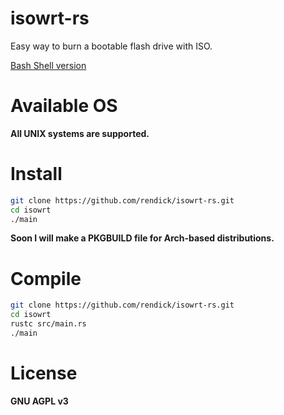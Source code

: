 # isowrt-rs

Easy way to burn a bootable flash drive with ISO.

[Bash Shell version](https://github.com/rendick/isowrt)

# Available OS

**All UNIX systems are supported.**

# Install

```bash
git clone https://github.com/rendick/isowrt-rs.git
cd isowrt
./main
```

**Soon I will make a PKGBUILD file for Arch-based distributions.**

# Compile 

```bash
git clone https://github.com/rendick/isowrt-rs.git
cd isowrt
rustc src/main.rs
./main
```

# License

**GNU AGPL v3**

